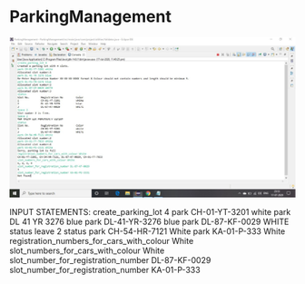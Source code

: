 # ParkingManagement


![](ConsoleScreenShot/main_type_1.jpg)

INPUT STATEMENTS:
create_parking_lot 4
park CH-01-YT-3201 white
park DL 41 YR 3276 blue
park DL-41-YR-3276 blue
park DL-87-KF-0029 WHITE
status
leave 2
status
park CH-54-HR-7121 White
park KA-01-P-333 White
registration_numbers_for_cars_with_colour White
slot_numbers_for_cars_with_colour White
slot_number_for_registration_number DL-87-KF-0029
slot_number_for_registration_number KA-01-P-333
